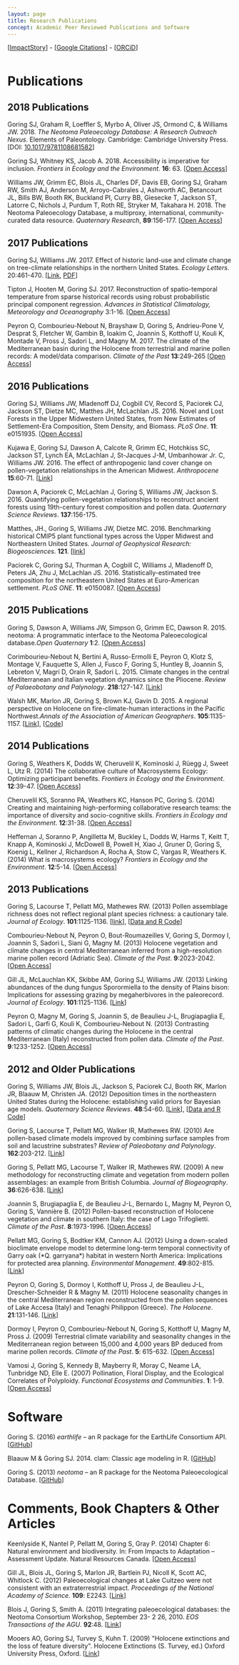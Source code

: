 ```yaml
---
layout: page
title: Research Publications
concept: Academic Peer Reviewed Publications and Software
---
```


<div class="bounder">

[<a href="https://impactstory.org/u/0000-0002-2700-4605" title="AltMetric Links">ImpactStory</a>] - [<a href="http://scholar.google.com/citations?user=Q3ekwgkAAAAJ&hl=en" title="Google Scholar homepage">Google Citations</a>] - [<a href="http://orcid.org/0000-0002-2700-4605" title="Unique Researcher Identifier">ORCiD</a>]

</div>
<h1 style="padding-top:10px;">Publications</h1>

<h2>2018 Publications</h2>

<p class="hangingindent">
Goring SJ, Graham R, Loeffler S, Myrbo A, Oliver JS, Ormond C, & Williams JW. 2018. <em>The Neotoma Paleoecology Database: A Research Outreach Nexus</em>. Elements of Paleontology. Cambridge: Cambridge University Press. [DOI: <a href=" https://doi.org/10.1017/9781108681582">10.1017/9781108681582</a>]
</p>

<p class="hangingindent">
Goring SJ, Whitney KS, Jacob A. 2018. Accessibility is imperative for inclusion. <em>Frontiers in Ecology and the Environment</em>. <b>16</b>: 63. [<a href="https://esajournals.onlinelibrary.wiley.com/doi/full/10.1002/fee.1771">Open Access</a>]</p>

<p class="hangingindent">Williams JW, Grimm EC, Blois JL, Charles DF, Davis EB, Goring SJ, Graham RW, Smith AJ, Anderson M, Arroyo-Cabrales J, Ashworth AC, Betancourt JL, Bills BW, Booth RK, Buckland PI, Curry BB, Giesecke T, Jackson ST, Latorre C, Nichols J, Purdum T, Roth RE, Stryker M, Takahara H. 2018. The Neotoma Paleoecology Database, a multiproxy, international, community-curated data resource. <em>Quaternary Research</em>, <b>89</b>:156-177. [<a href="
https://doi.org/10.1017/qua.2017.105">Open Access</a>]</p>

<h2>2017 Publications</h2>

<p class="hangingindent">
Goring SJ, Williams JW. 2017. Effect of historic land-use and climate change on tree-climate relationships in the northern United States. <em>Ecology Letters</em>. 20:461-470. [<a href="http://dx.doi.org/10.1111/ele.12747">Link</a>, <a href="../images/ele_12747_Rev_EV.pdf">PDF</a>]

<p class="hangingindent">
Tipton J, Hooten M, Goring SJ. 2017. Reconstruction of spatio-temporal temperature from sparse historical records using robust probabilistic principal component regression. <em>Advances in Statistical Climatology, Meteorology and Oceanography</em> 3:1-16. [<a href="http://www.adv-stat-clim-meteorol-oceanogr.net/3/1/2017/">Open Access</a>]</p>

<p class="hangingindent">
Peyron O, Combourieu-Nebout N, Brayshaw D, Goring S, Andrieu-Pone V, Desprat S, Fletcher W,  Gambin B, Ioakim C, Joannin S, Kotthoff U, Kouli K, Montade V, Pross J, Sadori L, and Magny M. 2017. The climate of the Mediterranean basin during the Holocene from terrestrial and marine pollen records: A model/data comparison. <em>Climate of the Past</em> <b>13</b>:249-265 [<a href="http://www.clim-past.net/13/249/2017/">Open Access</a>]</p>

<h2>2016 Publications</h2>

<p class="hangingindent">Goring SJ, Williams JW, Mladenoff DJ, Cogbill CV, Record S, Paciorek CJ, Jackson ST, Dietze MC, Matthes JH, McLachlan JS. 2016. Novel and Lost Forests in the Upper Midwestern United States, from New Estimates of Settlement-Era Composition, Stem Density, and Biomass. <em>PLoS One</em>. <b>11</b>: e0151935. [<a href="http://dx.doi.org/10.1371/journal.pone.0151935" title="Journal article">Open Access</a>]</p>

<p class="hangingindent">
 Kujawa E, Goring SJ, Dawson A, Calcote R, Grimm EC, Hotchkiss SC, Jackson ST, Lynch EA, McLachlan J, St-Jacques J-M, Umbanhowar Jr. C, Williams JW. 2016. The effect of anthropogenic land cover change on pollen-vegetation relationships in the American Midwest. <em>Anthropocene</em> <b>15</b>:60-71. [<a href="https://doi.org/10.1016/j.ancene.2016.09.005" title="Journal article">Link</a>]</p>

<p class="hangingindent">
Dawson A, Paciorek C, McLachlan J, Goring S, Williams JW, Jackson S. 2016. Quantifying pollen-vegetation relationships to reconstruct ancient forests using 19th-century forest composition and pollen data. <em>Quaternary Science Reviews</em>. <b>137</b>:156-175.</p>

<p class="hangingindent">
Matthes, JH., Goring S, Williams JW, Dietze MC. 2016. Benchmarking historical CMIP5 plant functional types across the Upper Midwest and Northeastern United States. <em>Journal of Geophysical Research: Biogeosciences</em>. <b>121</b>. [<a href="http://onlinelibrary.wiley.com/doi/10.1002/2015JG003175/abstract">link</a>]</p>

<p class="hangingindent">Paciorek C, Goring SJ, Thurman A, Cogbill C, Williams J, Mladenoff D, Peters JA, Zhu J, McLachlan JS. 2016. Statistically-estimated tree composition for the northeastern United States at Euro-American settlement. <em>PLoS ONE</em>. <b>11</b>: e0150087. [<a href="http://journals.plos.org/plosone/article?id=10.1371/journal.pone.0150087">Open Access</a>]</p>

<h2>2015 Publications</h2>

<p class="hangingindent">Goring S, Dawson A, Williams JW, Simpson G, Grimm EC, Dawson R. 2015. neotoma: A programmatic interface to the Neotoma Paleoecological database.<em>Open Quaternary</em> <b>1</b>:2. [<a href="http://www.openquaternary.com/article/10.5334/oq.ab/">Open Access</a>]</p>

<p class="hangingindent">Corimbourieu-Nebout N, Bertini A, Russo-Ermolli E, Peyron O, Klotz S, Montage V, Fauquette S, Allen J, Fusco F, Goring S, Huntley B, Joannin S, Lebreton V, Magri D, Orain R, Sadori L.  2015. Climate changes in the central Mediterranean and Italian vegetation dynamics since the Pliocene. <em>Review of Palaeobotany and Palynology</em>. <b>218</b>:127-147. [<a href="http://www.sciencedirect.com/science/article/pii/S0034666715000433">Link</a>]</p>

<p class="hangingindent">Walsh MK, Marlon JR, Goring S, Brown KJ, Gavin D. 2015. A regional perspective on Holocene on fire-climate-human interactions in the Pacific Northwest.<em>Annals of the Association of American Geographers</em>. <b>105</b>:1135-1157. [<a href="http://www.tandfonline.com/doi/abs/10.1080/00045608.2015.1064457">Link</a>], [<a href="https://github.com/SimonGoring/Walsh_etal_PNWFire/tree/1.0">Code</a>]</p>

<h2>2014 Publications</h2>

<p class="hangingindent">Goring S, Weathers K, Dodds W, Cheruvelil K, Kominoski J, Rüegg J, Sweet L, Utz R. (2014) The collaborative culture of Macrosystems Ecology: Optimizing participant benefits. <em>Frontiers in Ecology and the Environment</em>. <b>12</b>:39-47. [<a href="http://dx.doi.org/10.1890/120370">Open Access</a>]</p>

<p class="hangingindent">Cheruvelil KS, Soranno PA, Weathers KC, Hanson PC, Goring S. (2014) Creating and maintaining high-performing collaborative research teams: the importance of diversity and socio-cognitive skills. <em>Frontiers in Ecology and the Environment</em>. <b>12</b>:31-38. [<a href="http://dx.doi.org/10.1890/130001">Open Access</a>]</p>

<p class="hangingindent">Heffernan J, Soranno P, Angilletta M, Buckley L, Dodds W, Harms T, Keitt T, Knapp A, Kominoski J, McDowell B, Powell H, Xiao J, Gruner D, Goring S, Koenig L, Kellner J, Richardson A, Rocha A, Stow C, Vargas R, Weathers K. (2014) What is macrosystems ecology? <em>Frontiers in Ecology and the Environment</em>. <b>12</b>:5-14. [<a href="http://dx.doi.org/10.1890/130017">Open Access</a>]</p>

<h2>2013 Publications</h2>

<p class="hangingindent">Goring S, Lacourse T, Pellatt MG, Mathewes RW. (2013) Pollen assemblage richness does not reflect regional plant species richness: a cautionary tale.  <em>Journal of Ecology</em>. <b>101</b>:1125-1136. [<a href="http://onlinelibrary.wiley.com/doi/10.1111/1365-2745.12135/full">link</a>], [<a href="https://github.com/SimonGoring/GoringetalPollenRichness">Data and R Code</a>]</p>

<p class="hangingindent">Combourieu-Nebout N, Peyron O, Bout-Roumazeilles V, Goring S, Dormoy I, Joannin S, Sadori L, Siani G, Magny M. (2013) Holocene vegetation and climate changes in central Mediterranean inferred from a high-resolution marine pollen record (Adriatic Sea). <em>Climate of the Past</em>. <b>9</b>:2023-2042. [<a href="http://www.clim-past.net/9/2023/2013/cp-9-2023-2013.html">Open Access</a>]</p>

<p class="hangingindent">Gill JL, McLauchlan KK, Skibbe AM, Goring SJ, Williams JW. (2013) Linking abundances of the dung fungus Sporormiella to the density of Plains bison: Implications for assessing grazing by megaherbivores in the paleorecord. <em>Journal of Ecology</em>. <b>101</b>:1125-1136. [<a href="http://dx.doi.org/10.1111/1365-2745.12130">Link</a>]</p>

<p class="hangingindent">Peyron O, Magny M, Goring S, Joannin S, de Beaulieu J-L, Brugiapaglia E, Sadori L, Garfi G, Kouli K, Combourieu-Nebout N.  (2013) Contrasting patterns of climatic changes during the Holocene in the central Mediterranean (Italy) reconstructed from pollen data.  <em>Climate of the Past</em>. <b>9</b>:1233-1252. [<a href="http://www.clim-past.net/9/1233/2013/cp-9-1233-2013.html">Open Access</a>]</p>

<h2>2012 and Older Publications</h2>

<p class="hangingindent">Goring S, Williams JW, Blois JL, Jackson S, Paciorek CJ, Booth RK, Marlon JR, Blaauw M, Christen JA. (2012)  Deposition times in the northeastern United States during the Holocene: establishing valid priors for Bayesian age models. <em>Quaternary Science Reviews</em>. <b>48</b>:54-60. [<a href="http://dx.doi.org/10.1016/j.quascirev.2012.05.019">Link</a>], [<a href="https://github.com/SimonGoring/Goringetal2012_Sedimentation">Data and R Code</a>]</p>

<p class="hangingindent">Goring S, Lacourse T, Pellatt MG, Walker IR, Mathewes RW. (2010) Are pollen-based climate models improved by combining surface samples from soil and lacustrine substrates? <em>Review of Paleobotany and Palynology</em>. <b>162</b>:203-212. [<a href="http://dx.doi.org/10.1016/j.revpalbo.2010.06.014">Link</a>]</p>

<p class="hangingindent">Goring S, Pellatt MG, Lacourse T, Walker IR, Mathewes RW. (2009) A new methodology for reconstructing climate and vegetation from modern pollen assemblages: an example from British Columbia. <em>Journal of Biogeography</em>. <b>36</b>:626-638. [<a href="http://dx.doi.org/10.1111/j.1365-2699.2008.02021.x">Link</a>]</p>

<p class="hangingindent">Joannin S, Brugiapaglia E, de Beaulieu J-L, Bernardo L, Magny M, Peyron O, Goring S, Vannière B. (2012)  Pollen-based reconstruction of Holocene vegetation and climate in southern Italy: the case of Lago Trifoglietti.  <em>Climate of the Past</em>. <b>8</b>:1973-1996. [<a href="http://www.clim-past.net/8/1973/2012/cp-8-1973-2012.html">Open Access</a>]</p>

<p class="hangingindent">Pellatt MG, Goring S, Bodtker KM, Cannon AJ. (2012) Using a down-scaled bioclimate envelope model to determine long-term temporal connectivity of Garry oak (*Q. garryana*) habitat in western North America: Implications for protected area planning. <em>Environmental Management</em>. <b>49</b>:802-815. [<a href="http://dx.doi.org/10.1007/s00267-012-9815-8">Link</a>]</p>

<p class="hangingindent">Peyron O, Goring S, Dormoy I, Kotthoff U, Pross J, de Beaulieu J-L, Drescher-Schneider R & Magny M. (2011) Holocene seasonality changes in the central Mediterranean region reconstructed from the pollen sequences of Lake Accesa (Italy) and Tenaghi Philippon (Greece). <em>The Holocene</em>. <b>21</b>:131-146. [<a href="http://hol.sagepub.com/content/21/1/131.short">Link</a>]</p>

<p class="hangingindent">Dormoy I, Peyron O, Combourieu-Nebout N, Goring S, Kotthoff U, Magny M, Pross J. (2009) Terrestrial climate variability and seasonality changes in the Mediterranean region between 15,000 and 4,000 years BP deduced from marine pollen records. <em>Climate of the Past</em>. <b>5</b>: 615-632. [<a href="http://dx.doi.org/10.5194/cp-5-615-2009">Open Access</a>]</p>

<p class="hangingindent">Vamosi J, Goring S, Kennedy B, Mayberry R, Moray C, Neame LA, Tunbridge ND, Elle E. (2007) Pollination, Floral Display, and the Ecological Correlates of Polyploidy. <em>Functional Ecosystems and Communities</em>. <b>1</b>: 1-9. [<a href="http://www.globalsciencebooks.info/JournalsSup/images/Sample/FEC_1%281%291-9.pdf">Open Access</a>]</p>

<h1>Software</h1>

<p class="hangingindent">Goring S. (2016)  <em>earthlife</em> – an R package for the EarthLife Consortium API.  [<a href="https://github.com/earthlifeconsortium/earthlife">GitHub</a>]</p>

<p class="hangingindent">Blaauw M & Goring SJ. 2014. clam: Classic age modeling in R. [<a href="https://github.com/SimonGoring/clam">GitHub</a>]</p>

<p class="hangingindent">Goring S. (2013)  <em>neotoma</em> – an R package for the Neotoma Paleoecological Database.  [<a href="https://github.com/ropensci/neotoma">GitHub</a>]</p>

<h1>Comments, Book Chapters & Other Articles</h1>

<p class="hangingindent">Keenlyside K, Nantel P, Pellatt M, Goring S, Gray P.  (2014) Chapter 6: Natural environment and biodiversity.  In: From Impacts to Adaptation – Assessment Update.  Natural Resources Canada. [<a href="http://www.nrcan.gc.ca/sites/www.nrcan.gc.ca/files/earthsciences/pdf/assess/2014/pdf/Chapter6-Biodiversity_Eng.pdf">Open Access</a>]</p>

<p class="hangingindent">Gill JL, Blois JL, Goring S, Marlon JR, Bartlein PJ, Nicoll K, Scott AC, Whitlock C. (2012) Paleoecological changes at Lake Cuitzeo were not consistent with an extraterrestrial impact. <em>Proceedings of the National Academy of Science</em>. <b>109</b>: E2243. [<a href="http://www.pnas.org/content/109/34/E2243">Link</a>]</p>

<p class="hangingindent">Blois J, Goring S, Smith A.  (2011)  Integrating paleoecological databases: the Neotoma Consortium Workshop, September 23- 2 26, 2010.  <em>EOS Transactions of the AGU</em>. <b>92</b>:48. [<a href="http://ccr.aos.wisc.edu/resources/publications/pdfs/CCR_1018.pdf">Link</a>]</p>

<p class="hangingindent">Mooers AO, Goring SJ, Turvey S, Kuhn T. (2009) "Holocene extinctions and the loss of feature diversity". Holocene Extinctions (S. Turvey, ed.) Oxford University Press, Oxford. [<a href="http://www.sfu.ca/~amooers/papers/Mooers_etal_Holocene08.pdf">Link</a>]</p>
